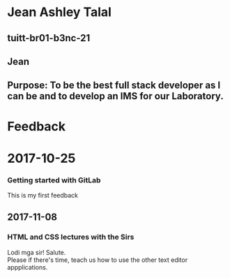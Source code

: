 # Jean Ashley Talal
## tuitt-br01-b3nc-21
## Jean
## Purpose: To be the best full stack developer as I can be and to develop an IMS for our Laboratory.

# Feedback
# 2017-10-25
### Getting started with GitLab
This is my first feedback


## 2017-11-08
###  HTML and CSS lectures with the Sirs
Lodi mga sir! Salute.  
Please if there's time, teach us how to use the other text editor appplications.  

